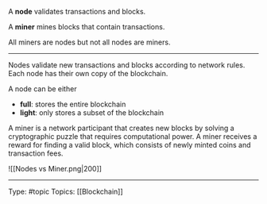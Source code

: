 A **node** validates transactions and blocks.

A **miner** mines blocks that contain transactions.

All miners are nodes but not all nodes are miners.

___

Nodes validate new transactions and blocks according to network rules. Each node has their own copy of the blockchain.

A node can be either 
- **full**: stores the entire blockchain
- **light**: only stores a subset of the blockchain

A miner is a network participant that creates new blocks by solving a cryptographic puzzle that requires computational power. A miner receives a reward for finding a valid block, which consists of newly minted coins and transaction fees. 



![[Nodes vs Miner.png|200]]

___
Type: #topic 
Topics: [[Blockchain]]

